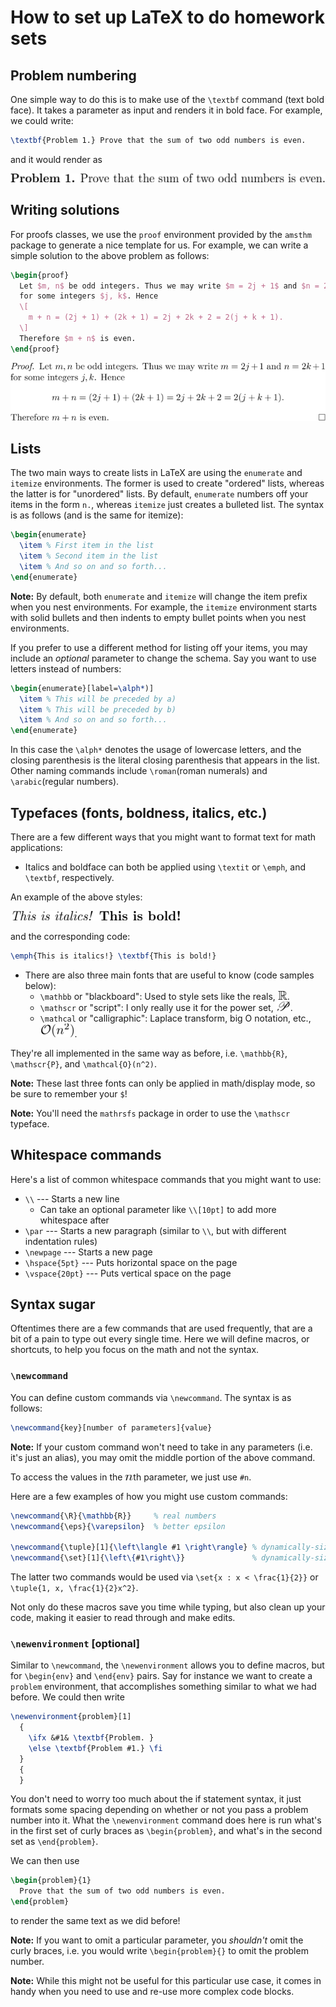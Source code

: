 # How to set up LaTeX to do homework sets

## Problem numbering
One simple way to do this is to make use of the `\textbf` command (text bold
face). It takes a parameter as input and renders it in bold face. For example,
we could write:
```tex
\textbf{Problem 1.} Prove that the sum of two odd numbers is even.
```
and it would render as
<center>
  <img src="assets/03-01.png"></img>
</center>

## Writing solutions
For proofs classes, we use the `proof` environment provided by the `amsthm`
package to generate a nice template for us. For example, we can write a simple
solution to the above problem as follows:
```tex
\begin{proof}
  Let $m, n$ be odd integers. Thus we may write $m = 2j + 1$ and $n = 2k + 1$
  for some integers $j, k$. Hence
  \[
    m + n = (2j + 1) + (2k + 1) = 2j + 2k + 2 = 2(j + k + 1).
  \]
  Therefore $m + n$ is even.
\end{proof}
```
<center>
  <img src="assets/03-02.png"></img>
</center>

## Lists
The two main ways to create lists in LaTeX are using the `enumerate` and
`itemize` environments. The former is used to create "ordered" lists, whereas the
latter is for "unordered" lists. By default, `enumerate` numbers off your items
in the form `n.`, whereas `itemize` just creates a bulleted list. The syntax is
as follows (and is the same for itemize):
```tex
\begin{enumerate}
  \item % First item in the list
  \item % Second item in the list
  \item % And so on and so forth...
\end{enumerate}
```

**Note:** By default, both `enumerate` and `itemize` will change the item prefix
when you nest environments. For example, the `itemize` environment starts with
solid bullets and then indents to empty bullet points when you nest
environments. 

If you prefer to use a different method for listing off your items, you may
include an *optional* parameter to change the schema. Say you want to use
letters instead of numbers:

```tex
\begin{enumerate}[label=\alph*)]
  \item % This will be preceded by a)
  \item % This will be preceded by b)
  \item % And so on and so forth...
\end{enumerate}
```

In this case the `\alph*` denotes the usage of lowercase letters, and the
closing parenthesis is the literal closing parenthesis that appears in the list.
Other naming commands include `\roman`(roman numerals) and `\arabic`(regular
numbers).

## Typefaces (fonts, boldness, italics, etc.)
There are a few different ways that you might want to format text for math
applications:
* Italics and boldface can both be applied using `\textit` or `\emph`, and
  `\textbf`, respectively.

An example of the above styles:

<img src="assets/03-03.png"></img>

and the corresponding code:
```tex
\emph{This is italics!} \textbf{This is bold!}
```

* There are also three main fonts that are useful to know (code samples below):
  * `\mathbb` or "blackboard": Used to style sets like the reals, <img
    src="assets/mathbb_R.png"></img>.
  * `\mathscr` or "script": I only really use it for the power set, <img
    src="assets/mathscr_P.png"></img>.
  * `\mathcal` or "calligraphic": Laplace transform, big O notation, etc., <img
    src="assets/03-04.png"></img>.

They're all implemented in the same way as before, i.e. `\mathbb{R}`,
`\mathscr{P}`, and `\mathcal{O}(n^2)`.

**Note:** These last three fonts can only be applied in math/display mode, so be
sure to remember your `$`!

**Note:** You'll need the `mathrsfs` package in order to use the `\mathscr`
typeface.

## Whitespace commands
Here's a list of common whitespace commands that you might want to use:
* `\\` --- Starts a new line
  * Can take an optional parameter like `\\[10pt]` to add more whitespace after
* `\par` --- Starts a new paragraph (similar to `\\`, but with different
  indentation rules)
* `\newpage` --- Starts a new page
* `\hspace{5pt}` --- Puts horizontal space on the page
* `\vspace{20pt}` --- Puts vertical space on the page

## Syntax sugar

Oftentimes there are a few commands that are used frequently, that are a bit of
a pain to type out every single time. Here we will define macros, or shortcuts,
to help you focus on the math and not the syntax.

### `\newcommand`

You can define custom commands via `\newcommand`. The syntax is as follows:

```tex
\newcommand{key}[number of parameters]{value}
```
**Note:** If your custom command won't need to take in any parameters (i.e. it's
just an alias), you may omit the middle portion of the above command.

To access the values in the <img src="assets/n.png"></img>th parameter, we just
use `#n`.

Here are a few examples of how you might use custom commands:
```tex
\newcommand{\R}{\mathbb{R}}     % real numbers
\newcommand{\eps}{\varepsilon}  % better epsilon

\newcommand{\tuple}[1]{\left\langle #1 \right\rangle} % dynamically-sized tuples
\newcommand{\set}[1]{\left\{#1\right\}}               % dynamically-sized sets
```

The latter two commands would be used via `\set{x : x < \frac{1}{2}}` or
`\tuple{1, x, \frac{1}{2}x^2}`.

Not only do these macros save you time while typing, but also clean up your
code, making it easier to read through and make edits.

### `\newenvironment` [optional]

Similar to `\newcommand`, the `\newenvironment` allows you to define macros, but
for `\begin{env}` and `\end{env}` pairs. Say for instance we want to create a
`problem` environment, that accomplishes something similar to what we had
before. We could then write

```tex
\newenvironment{problem}[1]
  {
    \ifx &#1& \textbf{Problem. }
    \else \textbf{Problem #1.} \fi
  }
  {
  }
```

You don't need to worry too much about the if statement syntax, it just formats
some spacing depending on whether or not you pass a problem number into it. What
the `\newenvironment` command does here is run what's in the first set of curly
braces as `\begin{problem}`, and what's in the second set as `\end{problem}`.

We can then use

```tex
\begin{problem}{1}
  Prove that the sum of two odd numbers is even.
\end{problem}
```
to render the same text as we did before!

**Note:** If you want to omit a particular parameter, you *shouldn't* omit the
curly braces, i.e. you would write `\begin{problem}{}` to omit the problem
number.

**Note:** While this might not be useful for this particular use case, it comes
in handy when you need to use and re-use more complex code blocks.
